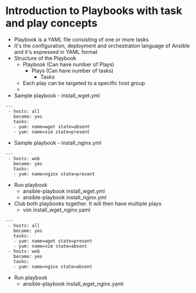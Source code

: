 # Introduction to Playbooks with task and play concepts
 - Playbook is a YAML file consisting of one or more tasks
 - It's the configuration, deployment and orchestration language of Ansible and it's expressed in YAML format
 - Structure of the Playbook
   - Playbook (Can have number of Plays)
     - Plays (Can have number of tasks)
       - Tasks
   - Each play can be targeted to a specific host group
   - 
 - Sample playbook - install_wget.yml
```
---
 - hosts: all
   become: yes
   tasks:
   - yum: name=wget state=absent
   - yum: name=vim state=present
```
 - Sample playbook - install_nginx.yml
```
---
 - hosts: web
   become: yes
   tasks:
   - yum: name=nginx state=present
```
- Run playbook
  - ansible-playbook install_wget.yml
  - ansible-playbook install_nginx.yml
- Club both playbooks together. It will then have multiple plays
  - vim install_wget_nginx.yaml
```
---
 - hosts: all
   become: yes
   tasks:
   - yum: name=wget state=present
   - yum: name=vim state=absent
 - hosts: web
   become: yes
   tasks:
   - yum: name=nginx state=absent
```
- Run playbook
  - ansible-playbook install_wget_nginx.yaml

